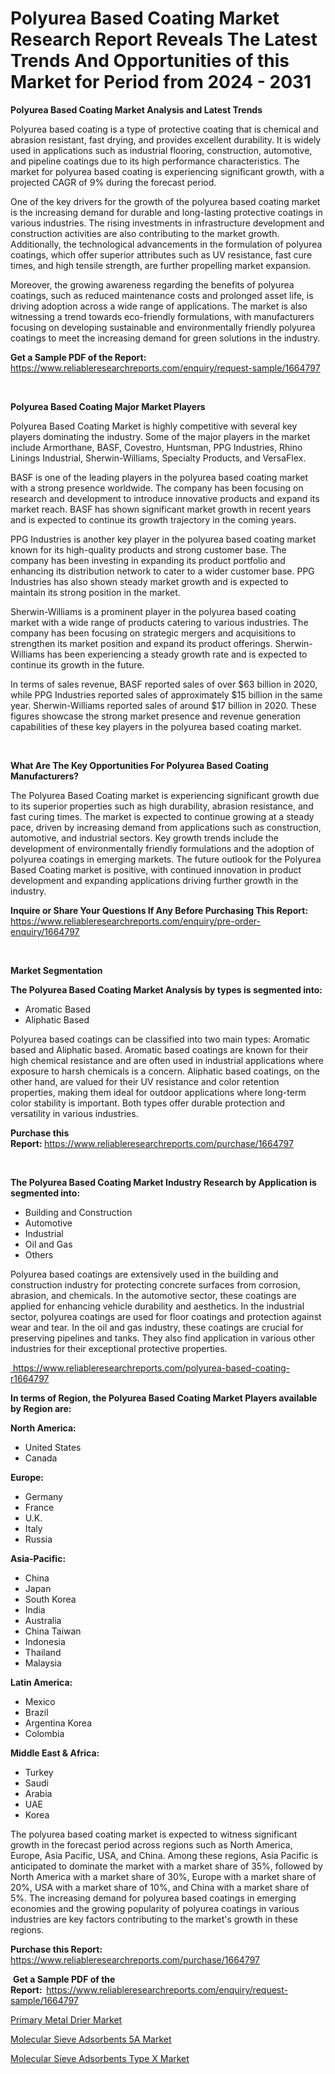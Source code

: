 <p><h1>Polyurea Based Coating Market Research Report Reveals The Latest Trends And Opportunities of this Market for Period from 2024 - 2031</h1></p><p><strong>Polyurea Based Coating Market Analysis and Latest Trends</strong></p>
<p><p>Polyurea based coating is a type of protective coating that is chemical and abrasion resistant, fast drying, and provides excellent durability. It is widely used in applications such as industrial flooring, construction, automotive, and pipeline coatings due to its high performance characteristics. The market for polyurea based coating is experiencing significant growth, with a projected CAGR of 9% during the forecast period.</p><p>One of the key drivers for the growth of the polyurea based coating market is the increasing demand for durable and long-lasting protective coatings in various industries. The rising investments in infrastructure development and construction activities are also contributing to the market growth. Additionally, the technological advancements in the formulation of polyurea coatings, which offer superior attributes such as UV resistance, fast cure times, and high tensile strength, are further propelling market expansion.</p><p>Moreover, the growing awareness regarding the benefits of polyurea coatings, such as reduced maintenance costs and prolonged asset life, is driving adoption across a wide range of applications. The market is also witnessing a trend towards eco-friendly formulations, with manufacturers focusing on developing sustainable and environmentally friendly polyurea coatings to meet the increasing demand for green solutions in the industry.</p></p>
<p><strong>Get a Sample PDF of the Report:&nbsp;</strong> <a href="https://www.reliableresearchreports.com/enquiry/request-sample/1664797">https://www.reliableresearchreports.com/enquiry/request-sample/1664797</a></p>
<p>&nbsp;</p>
<p><strong>Polyurea Based Coating Major Market Players</strong></p>
<p><p>Polyurea Based Coating Market is highly competitive with several key players dominating the industry. Some of the major players in the market include Armorthane, BASF, Covestro, Huntsman, PPG Industries, Rhino Linings Industrial, Sherwin-Williams, Specialty Products, and VersaFlex.</p><p>BASF is one of the leading players in the polyurea based coating market with a strong presence worldwide. The company has been focusing on research and development to introduce innovative products and expand its market reach. BASF has shown significant market growth in recent years and is expected to continue its growth trajectory in the coming years.</p><p>PPG Industries is another key player in the polyurea based coating market known for its high-quality products and strong customer base. The company has been investing in expanding its product portfolio and enhancing its distribution network to cater to a wider customer base. PPG Industries has also shown steady market growth and is expected to maintain its strong position in the market.</p><p>Sherwin-Williams is a prominent player in the polyurea based coating market with a wide range of products catering to various industries. The company has been focusing on strategic mergers and acquisitions to strengthen its market position and expand its product offerings. Sherwin-Williams has been experiencing a steady growth rate and is expected to continue its growth in the future.</p><p>In terms of sales revenue, BASF reported sales of over $63 billion in 2020, while PPG Industries reported sales of approximately $15 billion in the same year. Sherwin-Williams reported sales of around $17 billion in 2020. These figures showcase the strong market presence and revenue generation capabilities of these key players in the polyurea based coating market.</p></p>
<p>&nbsp;</p>
<p><strong>What Are The Key Opportunities For Polyurea Based Coating Manufacturers?</strong></p>
<p><p>The Polyurea Based Coating market is experiencing significant growth due to its superior properties such as high durability, abrasion resistance, and fast curing times. The market is expected to continue growing at a steady pace, driven by increasing demand from applications such as construction, automotive, and industrial sectors. Key growth trends include the development of environmentally friendly formulations and the adoption of polyurea coatings in emerging markets. The future outlook for the Polyurea Based Coating market is positive, with continued innovation in product development and expanding applications driving further growth in the industry.</p></p>
<p><strong>Inquire or Share Your Questions If Any Before Purchasing This Report:</strong> <a href="https://www.reliableresearchreports.com/enquiry/pre-order-enquiry/1664797">https://www.reliableresearchreports.com/enquiry/pre-order-enquiry/1664797</a></p>
<p>&nbsp;</p>
<p><strong>Market Segmentation</strong></p>
<p><strong>The Polyurea Based Coating Market Analysis by types is segmented into:</strong></p>
<p><ul><li>Aromatic Based</li><li>Aliphatic Based</li></ul></p>
<p><p>Polyurea based coatings can be classified into two main types: Aromatic based and Aliphatic based. Aromatic based coatings are known for their high chemical resistance and are often used in industrial applications where exposure to harsh chemicals is a concern. Aliphatic based coatings, on the other hand, are valued for their UV resistance and color retention properties, making them ideal for outdoor applications where long-term color stability is important. Both types offer durable protection and versatility in various industries.</p></p>
<p><strong>Purchase this Report:&nbsp;</strong><a href="https://www.reliableresearchreports.com/purchase/1664797">https://www.reliableresearchreports.com/purchase/1664797</a></p>
<p>&nbsp;</p>
<p><strong>The Polyurea Based Coating Market Industry Research by Application is segmented into:</strong></p>
<p><ul><li>Building and Construction</li><li>Automotive</li><li>Industrial</li><li>Oil and Gas</li><li>Others</li></ul></p>
<p><p>Polyurea based coatings are extensively used in the building and construction industry for protecting concrete surfaces from corrosion, abrasion, and chemicals. In the automotive sector, these coatings are applied for enhancing vehicle durability and aesthetics. In the industrial sector, polyurea coatings are used for floor coatings and protection against wear and tear. In the oil and gas industry, these coatings are crucial for preserving pipelines and tanks. They also find application in various other industries for their exceptional protective properties.</p></p>
<p><a href="https://www.reliableresearchreports.com/polyurea-based-coating-r1664797">&nbsp;https://www.reliableresearchreports.com/polyurea-based-coating-r1664797</a></p>
<p><strong>In terms of Region, the Polyurea Based Coating Market Players available by Region are:</strong></p>
<p>
    <p> <strong> North America: </strong>
        <ul>
            <li>United States</li>
            <li>Canada</li>
        </ul>
        </p> 
    <p> <strong> Europe: </strong>
        <ul>
            <li>Germany</li>
            <li>France</li>
            <li>U.K.</li>
            <li>Italy</li>
            <li>Russia</li>
        </ul>
        </p> 
    <p> <strong> Asia-Pacific: </strong>
        <ul>
            <li>China</li>
            <li>Japan</li>
            <li>South Korea</li>
            <li>India</li>
            <li>Australia</li>
            <li>China Taiwan</li>
            <li>Indonesia</li>
            <li>Thailand</li>
            <li>Malaysia</li>
        </ul>
        </p> 
    <p> <strong> Latin America: </strong>
        <ul>
            <li>Mexico</li>
            <li>Brazil</li>
            <li>Argentina Korea</li>
            <li>Colombia</li>
        </ul>
        </p> 
    <p> <strong> Middle East & Africa: </strong>
        <ul>
            <li>Turkey</li>
            <li>Saudi</li>
            <li>Arabia</li>
            <li>UAE</li>
            <li>Korea</li>
        </ul>
    </p>
    </p>
<p><p>The polyurea based coating market is expected to witness significant growth in the forecast period across regions such as North America, Europe, Asia Pacific, USA, and China. Among these regions, Asia Pacific is anticipated to dominate the market with a market share of 35%, followed by North America with a market share of 30%, Europe with a market share of 20%, USA with a market share of 10%, and China with a market share of 5%. The increasing demand for polyurea based coatings in emerging economies and the growing popularity of polyurea coatings in various industries are key factors contributing to the market's growth in these regions.</p></p>
<p><strong>Purchase this Report: </strong><a href="https://www.reliableresearchreports.com/purchase/1664797">https://www.reliableresearchreports.com/purchase/1664797</a></p>
<p>&nbsp;<strong>Get a Sample PDF of the Report:&nbsp;&nbsp;</strong><a href="https://www.reliableresearchreports.com/enquiry/request-sample/1664797">https://www.reliableresearchreports.com/enquiry/request-sample/1664797</a></p>
<p><strong></strong></p>
<p><p><a href="https://github.com/haleemasakdiya1/Market-Research-Report-List-1/blob/main/primary-metal-drier-market.md">Primary Metal Drier Market</a></p><p><a href="https://github.com/fkhcgcyl33/Market-Research-Report-List-1/blob/main/molecular-sieve-adsorbents-5a-market.md">Molecular Sieve Adsorbents 5A Market</a></p><p><a href="https://github.com/yazulaeha/Market-Research-Report-List-1/blob/main/molecular-sieve-adsorbents-type-x-market.md">Molecular Sieve Adsorbents Type X Market</a></p></p>